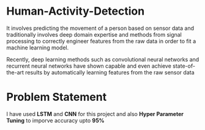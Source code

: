# Human-Activity-Detection

It involves predicting the movement of a person based on sensor data and traditionally involves deep domain expertise and methods from signal processing to correctly engineer features from the raw data in order to fit a machine learning model.

Recently, deep learning methods such as convolutional neural networks and recurrent neural networks have shown capable and even achieve state-of-the-art results by automatically learning features from the raw sensor data

# Problem Statement
I have used <b>LSTM</b> and <b>CNN</b> for this project and also <b>Hyper Parameter Tuning</b> to imporve accuracy upto <b>95%</b>
